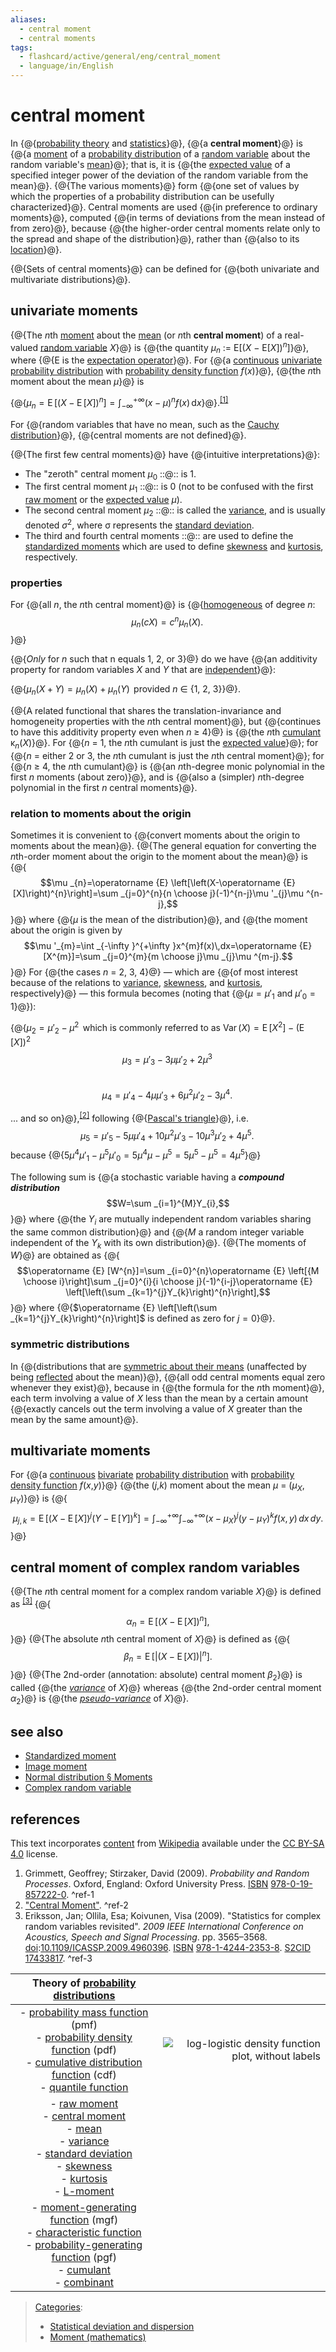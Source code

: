 ```yaml
---
aliases:
  - central moment
  - central moments
tags:
  - flashcard/active/general/eng/central_moment
  - language/in/English
---
```


# central moment

<!-- | ![](../../archives/Wikimedia%20Commons/Question%20book-new.svg) | This article __needs additional citations for [verification](https://en.wikipedia.org/wiki/Wikipedia:Verifiability)__. Please help [improve this article](https://en.wikipedia.org/wiki/Special:EditPage/Central%20moment) by [adding citations to reliable sources](https://en.wikipedia.org/wiki/Help:Referencing%20for%20beginners). Unsourced material may be challenged and removed._Find sources:_ ["Central moment"](https://www.google.com/search?as_eq=wikipedia&q=%22Central+moment%22) – [news](https://www.google.com/search?tbm=nws&q=%22Central+moment%22+-wikipedia&tbs=ar:1) __·__ [newspapers](https://www.google.com/search?&q=%22Central+moment%22&tbs=bkt:s&tbm=bks) __·__ [books](https://www.google.com/search?tbs=bks:1&q=%22Central+moment%22+-wikipedia) __·__ [scholar](https://scholar.google.com/scholar?q=%22Central+moment%22) __·__ [JSTOR](https://www.jstor.org/action/doBasicSearch?Query=%22Central+moment%22&acc=on&wc=on) _\(September 2014\)__\([Learn how and when to remove this message](https://en.wikipedia.org/wiki/Help:Maintenance%20template%20removal)\)_ | -->

In {@{[probability theory](probability%20theory.md) and [statistics](statistics.md)}@}, {@{a __central moment__}@} is {@{a [moment](moment%20(mathematics).md) of a [probability distribution](probability%20distribution.md) of a [random variable](random%20variable.md) about the random variable's [mean](mean.md)}@}; that is, it is {@{the [expected value](expected%20value.md) of a specified integer power of the deviation of the random variable from the mean}@}. {@{The various moments}@} form {@{one set of values by which the properties of a probability distribution can be usefully characterized}@}. Central moments are used {@{in preference to ordinary moments}@}, computed {@{in terms of deviations from the mean instead of from zero}@}, because {@{the higher-order central moments relate only to the spread and shape of the distribution}@}, rather than {@{also to its [location](location%20parameter.md)}@}. <!--SR:!2026-01-11,266,330!2026-01-23,276,330!2026-08-03,414,310!2025-10-20,196,310!2026-01-28,280,330!2026-01-09,265,330!2025-12-26,253,330!2025-10-30,193,310!2025-07-05,113,290!2026-01-28,280,330-->

{@{Sets of central moments}@} can be defined for {@{both univariate and multivariate distributions}@}. <!--SR:!2025-09-27,179,310!2026-02-01,283,330-->

## univariate moments

{@{The _n_<!-- markdown separator -->th [moment](moment%20(mathematics).md) about the [mean](mean.md) \(or _n_<!-- markdown separator -->th __central moment__\) of a real-valued [random variable](random%20variable.md) _X_}@} is {@{the quantity _μ_<sub>_n_</sub> := E\[\(_X_ − E\[_X_\]\)<sup>_n_</sup>\]}@}, where {@{E is the [expectation operator](expected%20value.md)}@}. For {@{a [continuous](continuous%20probability%20distribution.md#absolutely%20continuous%20probability%20distribution) [univariate](univariate.md) [probability distribution](probability%20distribution.md) with [probability density function](probability%20density%20function.md) _f_\(_x_\)}@}, {@{the _n_<!-- markdown separator -->th moment about the mean _μ_}@} is <p> {@{$\mu _{n}=\operatorname {E} \left[(X-\operatorname {E} [X])^{n}\right]=\int _{-\infty }^{+\infty }(x-\mu )^{n}f(x)\,\mathrm {d} x$}@}.<sup>[\[1\]](#^ref-1)</sup> <p> For {@{random variables that have no mean, such as the [Cauchy distribution](Cauchy%20distribution.md)}@}, {@{central moments are not defined}@}. <!--SR:!2026-01-06,263,330!2025-09-30,182,310!2026-02-04,285,330!2025-07-20,123,290!2025-08-25,140,290!2026-02-07,288,330!2025-10-19,195,310!2026-02-17,294,330-->

{@{The first few central moments}@} have {@{intuitive interpretations}@}: <!--SR:!2026-01-07,263,330!2026-01-10,265,330-->

- The "zeroth" central moment _μ_<sub>0</sub> ::@:: is 1. <!--SR:!2026-01-05,262,330!2026-01-01,259,330-->
- The first central moment _μ_<sub>1</sub> ::@:: is 0 \(not to be confused with the first [raw moment](raw%20moment.md) or the [expected value](expected%20value.md) _μ_\). <!--SR:!2026-02-08,289,330!2025-10-06,187,310-->
- The second central moment _μ_<sub>2</sub> ::@:: is called the [variance](variance.md), and is usually denoted _σ_<sup>2</sup>, where σ represents the [standard deviation](standard%20deviation.md). <!--SR:!2026-01-08,264,330!2026-02-16,293,330-->
- The third and fourth central moments ::@:: are used to define the [standardized moments](standardized%20moment.md) which are used to define [skewness](skewness.md) and [kurtosis](kurtosis.md), respectively. <!--SR:!2026-02-16,293,330!2026-02-06,287,330-->

### properties

For {@{all _n_, the _n_<!-- markdown separator -->th central moment}@} is {@{[homogeneous](homogeneous%20function.md) of degree _n_: $$\mu _{n}(cX)=c^{n}\mu _{n}(X).\,$$}@} <!--SR:!2026-01-04,261,330!2025-12-25,252,330-->

{@{_Only_ for _n_ such that n equals 1, 2, or 3}@} do we have {@{an additivity property for random variables _X_ and _Y_ that are [independent](statistical%20independence.md)}@}: <p> {@{$\mu _{n}(X+Y)=\mu _{n}(X)+\mu _{n}(Y)\,$ provided _n_ ∈ {1, 2, 3}<!-- flashcard separator -->}@}. <!--SR:!2026-01-22,276,330!2025-10-06,185,310!2026-01-22,275,330-->

{@{A related functional that shares the translation-invariance and homogeneity properties with the _n_<!-- markdown separator -->th central moment}@}, but {@{continues to have this additivity property even when _n_ ≥ 4}@} is {@{the _n_<!-- markdown separator -->th [cumulant](cumulant.md) κ<sub>_n_</sub>\(_X_\)}@}. For {@{_n_ = 1, the _n_<!-- markdown separator -->th cumulant is just the [expected value](expected%20value.md)}@}; for {@{_n_ = either 2 or 3, the _n_<!-- markdown separator -->th cumulant is just the _n_<!-- markdown separator -->th central moment}@}; for {@{_n_ ≥ 4, the _n_<!-- markdown separator -->th cumulant}@} is {@{an _n_<!-- markdown separator -->th-degree monic polynomial in the first _n_ moments \(about zero\)}@}, and is {@{also a \(simpler\) _n_<!-- markdown separator -->th-degree polynomial in the first _n_ central moments}@}. <!--SR:!2026-01-29,281,330!2026-01-31,282,330!2026-02-03,285,330!2026-06-06,367,310!2025-10-14,180,310!2025-10-03,182,310!2025-08-03,127,290!2026-05-31,363,310-->

### relation to moments about the origin

Sometimes it is convenient to {@{convert moments about the origin to moments about the mean}@}. {@{The general equation for converting the _n_<!-- markdown separator -->th-order moment about the origin to the moment about the mean}@} is {@{$$\mu _{n}=\operatorname {E} \left[\left(X-\operatorname {E} [X]\right)^{n}\right]=\sum _{j=0}^{n}{n \choose j}(-1)^{n-j}\mu '_{j}\mu ^{n-j},$$}@} where {@{_μ_ is the mean of the distribution}@}, and {@{the moment about the origin is given by $$\mu '_{m}=\int _{-\infty }^{+\infty }x^{m}f(x)\,dx=\operatorname {E} [X^{m}]=\sum _{j=0}^{m}{m \choose j}\mu _{j}\mu ^{m-j}.$$}@} For {@{the cases _n_ = 2, 3, 4}@} — which are {@{of most interest because of the relations to [variance](variance.md), [skewness](skewness.md), and [kurtosis](kurtosis.md), respectively}@} — this formula becomes \(noting that {@{$\mu =\mu '_{1}$ and $\mu '_{0}=1$}@}\): <p> {@{$\mu _{2}=\mu '_{2}-\mu ^{2}\,$ which is commonly referred to as $\operatorname {Var} (X)=\operatorname {E} [X^{2}]-\left(\operatorname {E} [X]\right)^{2}$ <br/> $$\mu _{3}=\mu '_{3}-3\mu \mu '_{2}+2\mu ^{3}\,$$ <br/> $$\mu _{4}=\mu '_{4}-4\mu \mu '_{3}+6\mu ^{2}\mu '_{2}-3\mu ^{4}.\,$$ <p> ... and so on}@},<sup>[\[2\]](#^ref-2)</sup> following {@{[Pascal's triangle](Pascal's%20triangle.md)}@}, i.e. $$\mu _{5}=\mu '_{5}-5\mu \mu '_{4}+10\mu ^{2}\mu '_{3}-10\mu ^{3}\mu '_{2}+4\mu ^{5}.\,$$ because {@{$5\mu ^{4}\mu '_{1}-\mu ^{5}\mu '_{0}=5\mu ^{4}\mu -\mu ^{5}=5\mu ^{5}-\mu ^{5}=4\mu ^{5}$}@} <!--SR:!2026-01-28,280,330!2025-12-29,256,330!2026-02-16,246,270!2025-09-22,176,310!2025-08-29,77,210!2025-10-05,186,310!2026-01-10,266,330!2025-12-30,257,330!2026-06-06,350,290!2026-01-22,275,330!2026-05-10,331,290-->

The following sum is {@{a stochastic variable having a ___compound distribution___ $$W=\sum _{i=1}^{M}Y_{i},$$}@} where {@{the $Y_{i}$ are mutually independent random variables sharing the same common distribution}@} and {@{$M$ a random integer variable independent of the $Y_{k}$ with its own distribution}@}. {@{The moments of $W$}@} are obtained as {@{$$\operatorname {E} [W^{n}]=\sum _{i=0}^{n}\operatorname {E} \left[{M \choose i}\right]\sum _{j=0}^{i}{i \choose j}(-1)^{i-j}\operatorname {E} \left[\left(\sum _{k=1}^{j}Y_{k}\right)^{n}\right],$$}@} where {@{$\operatorname {E} \left[\left(\sum _{k=1}^{j}Y_{k}\right)^{n}\right]$ is defined as zero for $j=0$}@}. <!--SR:!2026-01-22,275,330!2026-08-02,413,310!2025-07-19,123,290!2026-02-02,284,330!2025-07-22,47,190!2025-12-31,258,330-->

### symmetric distributions

In {@{distributions that are [symmetric about their means](symmetric%20distribution.md) \(unaffected by being [reflected](reflection%20(mathematics).md) about the mean\)}@}, {@{all odd central moments equal zero whenever they exist}@}, because in {@{the formula for the _n_<!-- markdown separator -->th moment}@}, each term involving a value of _X_ less than the mean by a certain amount {@{exactly cancels out the term involving a value of _X_ greater than the mean by the same amount}@}. <!--SR:!2025-09-23,177,310!2025-10-04,186,310!2026-02-15,292,330!2026-02-15,292,330-->

## multivariate moments

For {@{a [continuous](continuous%20probability%20distribution.md#absolutely%20continuous%20probability%20distribution) [bivariate](joint%20probability%20distribution.md) [probability distribution](probability%20distribution.md) with [probability density function](probability%20density%20function.md) _f_\(_x_,_y_\)}@} {@{the \(_j_,_k_\) moment about the mean _μ_ = \(_μ_<sub>_X_</sub>, _μ_<sub>_Y_</sub>\)}@} is {@{$$\mu _{j,k}=\operatorname {E} \left[(X-\operatorname {E} [X])^{j}(Y-\operatorname {E} [Y])^{k}\right]=\int _{-\infty }^{+\infty }\int _{-\infty }^{+\infty }(x-\mu _{X})^{j}(y-\mu _{Y})^{k}f(x,y)\,dx\,dy.$$}@} <!--SR:!2026-02-09,290,330!2026-01-22,276,330!2025-10-05,184,310-->

## central moment of complex random variables

{@{The _n_<!-- markdown separator -->th central moment for a complex random variable _X_}@} is defined as <sup>[\[3\]](#^ref-3)</sup> {@{$$\alpha _{n}=\operatorname {E} \left[(X-\operatorname {E} [X])^{n}\right],$$}@} {@{The absolute _n_<!-- markdown separator -->th central moment of _X_}@} is defined as {@{$$\beta _{n}=\operatorname {E} \left[|(X-\operatorname {E} [X])|^{n}\right].$$}@} {@{The 2nd-order (annotation: absolute) central moment _β_<sub>2</sub>}@} is called {@{the [_variance_](complex%20random%20variable.md#variance%20and%20pseudo-variance) of _X_}@} whereas {@{the 2nd-order central moment _α_<sub>2</sub>}@} is {@{the [_pseudo-variance_](complex%20random%20variable.md#variance%20and%20pseudo-variance) of _X_}@}. <!--SR:!2026-01-30,281,330!2026-01-22,275,330!2026-01-02,259,330!2025-10-13,179,310!2025-10-28,191,310!2026-01-29,281,330!2026-01-22,276,330!2026-01-22,276,330-->

## see also

- [Standardized moment](standardized%20moment.md)
- [Image moment](image%20moment.md)
- [Normal distribution § Moments](normal%20distribution.md#moments)
- [Complex random variable](complex%20random%20variable.md)

## references

This text incorporates [content](https://en.wikipedia.org/wiki/central_moment) from [Wikipedia](Wikipedia.md) available under the [CC BY-SA 4.0](https://creativecommons.org/licenses/by-sa/4.0/) license.

1. <a id="CITEREFGrimmett, GeoffreyStirzaker, David2009"></a> Grimmett, Geoffrey; Stirzaker, David \(2009\). _Probability and Random Processes_. Oxford, England: Oxford University Press. [ISBN](ISBN%20(identifier).md) [978-0-19-857222-0](https://en.wikipedia.org/wiki/Special:BookSources/978-0-19-857222-0). <a id="^ref-1"></a>^ref-1
2. ["Central Moment"](http://mathworld.wolfram.com/CentralMoment.html). <a id="^ref-2"></a>^ref-2
3. <a id="CITEREFErikssonOllilaKoivunen2009"></a> Eriksson, Jan; Ollila, Esa; Koivunen, Visa \(2009\). "Statistics for complex random variables revisited". _2009 IEEE International Conference on Acoustics, Speech and Signal Processing_. pp. 3565–3568. [doi](doi%20(identifier).md):[10.1109/ICASSP.2009.4960396](https://doi.org/10.1109%2FICASSP.2009.4960396). [ISBN](ISBN%20(identifier).md) [978-1-4244-2353-8](https://en.wikipedia.org/wiki/Special:BookSources/978-1-4244-2353-8). [S2CID](S2CID%20(identifier).md#S2CID) [17433817](https://api.semanticscholar.org/CorpusID:17433817). <a id="^ref-3"></a>^ref-3

| <!-- hide <p> - [v](https://en.wikipedia.org/wiki/Template:Theory%20of%20probability%20distributions) <br/> - [t](https://en.wikipedia.org/wiki/Template%20talk:Theory%20of%20probability%20distributions) <br/> - [e](https://en.wikipedia.org/wiki/Special:EditPage/Template%3ATheory%20of%20probability%20distributions) <p>  <p>  <br/> --> Theory of [probability distributions](probability%20distribution.md) |                                                                                                                          |
|:--------------------------------------------------------------------------------------------------------------------------------------------------------------------------------------------------------------------------------------------------------------------------------------------------------------------------------------------------------------------------------------------------------------------:| ------------------------------------------------------------------------------------------------------------------------:|
| - [probability mass function](probability%20mass%20function.md) \(pmf\) <br/> - [probability density function](probability%20density%20function.md) \(pdf\) <br/> - [cumulative distribution function](cumulative%20distribution%20function.md) \(cdf\) <br/> - [quantile function](quantile%20function.md)                                                                                                          | ![log-logistic density function plot, without labels](../../archives/Wikimedia%20Commons/Loglogisticpdf%20no-labels.svg) |
| - [raw moment](raw%20moment.md) <br/> - [central moment](central%20moment.md) <br/> - [mean](expected%20value.md) <br/> - [variance](variance.md) <br/> - [standard deviation](standard%20deviation.md) <br/> - [skewness](skewness.md) <br/> - [kurtosis](kurtosis.md) <br/> - [L-moment](L-moment.md)                                                                                                              |                                                                                                                          |
| - [moment-generating function](moment-generating%20function.md) \(mgf\) <br/> - [characteristic function](characteristic%20function%20(probability%20theory).md) <br/> - [probability-generating function](probability-generating%20function.md) \(pgf\) <br/> - [cumulant](cumulant.md) <br/> - [combinant](combinant.md)                                                                                           |                                                                                                                          |

> [Categories](https://en.wikipedia.org/wiki/Help:Category):
>
> - [Statistical deviation and dispersion](https://en.wikipedia.org/wiki/Category:Statistical%20deviation%20and%20dispersion)
> - [Moment \(mathematics\)](https://en.wikipedia.org/wiki/Category:Moment%20%28mathematics%29)
